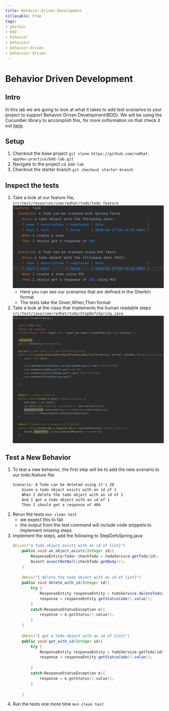 ```yaml
---
title: Behavior-Driven Development
collasable: true
tags:
- gherkin
- bdd
- behavior
- behaviour
- behavior-driven
- behaviour-driven
---
```

# Behavior Driven Development

## Intro
In this lab we are going to look at what it takes to add test scenarios to your project to support
Behavior Driven Development(BDD). We will be using the Cucumber library to accomplish this, for more onformation
on that check it out [here](https://cucumber.io/).

## Setup
1. Checkout the base project `git clone https://github.com/redhat-appdev-practice/bdd-lab.git`
2. Navigate to the project `cd bdd-lab`
3. Checkout the starter branch `git checkout starter-branch`

## Inspect the tests
1. Take a look at our feature file, `src/test/resources/com/redhat/todo/todo.feature`
   ![Feature File Screenshot](https://github.com/redhat-appdev-practice/bdd-lab/blob/main/assets/feature.PNG?raw=true)
    - Here you can see our scenarios that are defined in the Gherkin format
    - The tests take the Given,When,Then format
2. Take a look at the class that implements the human readable steps `src/test/java/com/redhat/todo/StepDefsSpring.java`
   ![Step definitions screenshot](https://github.com/redhat-appdev-practice/bdd-lab/blob/main/assets/stepDefs.PNG?raw=true)

## Test a New Behavior
1. To test a new behavior, the first step will be to add the new scenario to our todo.feature file:
    ```gherkin
    Scenario: A Todo can be deleted using it's ID
        Given a todo object exists with an id of 1
        When I delete the todo object with an id of 1
        And I get a todo object with an id of 1
        Then I should get a response of 404
    ```
1. Rerun the tests `mvn clean test`
    - we expect this to fail
    - the output from the test command will include code snippets to implement missing steps
1. Implement the steps, add the following to StepDefsSpring.java:
    ```java
    @Given("a todo object exists with an id of {int}")
        public void an_object_exists(Integer id){
            ResponseEntity<Todo> checkTodo = todoService.getTodo(id);
            Assert.assertNotNull(checkTodo.getBody());
        }

        @When("I delete the todo object with an id of {int}")
        public void delete_with_id(Integer id){
            try {
                ResponseEntity responseEntity = todoService.deleteTodo(id);
                response = responseEntity.getStatusCode().value();
            }
            catch(ResponseStatusException e){
                response = e.getStatus().value();
            }
        }

        @When("I get a todo object with an id of {int}")
        public void get_with_id(Integer id){
            try {
                ResponseEntity responseEntity = todoService.getTodo(id);
                response = responseEntity.getStatusCode().value();

            }
            catch(ResponseStatusException e){
                response = e.getStatus().value();
            }

        }
    ```
1. Run the tests one more time `mvn clean test`

